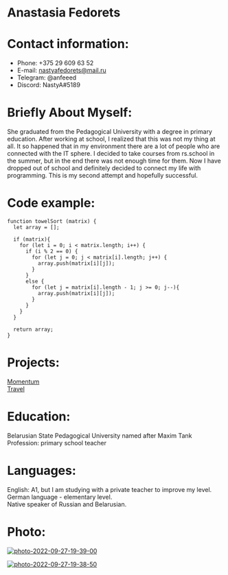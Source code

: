 # Anastasia Fedorets

# Contact information:

- Phone: +375 29 609 63 52
- E-mail: nastyafedorets@mail.ru
- Telegram: @anfeeed
- Discord: NastyA#5189

# Briefly About Myself:

She graduated from the Pedagogical University with a degree in primary education. After working at school, I realized that this was not my thing at all. It so happened that in my environment there are a lot of people who are connected with the IT sphere. I decided to take courses from rs.school in the summer, but in the end there was not enough time for them. Now I have dropped out of school and definitely decided to connect my life with programming. This is my second attempt and hopefully successful.

# Code example:

```
function towelSort (matrix) {
  let array = [];

  if (matrix){
    for (let i = 0; i < matrix.length; i++) {
      if (i % 2 == 0) {
        for (let j = 0; j < matrix[i].length; j++) {
          array.push(matrix[i][j]);
        }
      }
      else {
        for (let j = matrix[i].length - 1; j >= 0; j--){
          array.push(matrix[i][j]);
        }
      }
    }
  }

  return array;
}

```
# Projects: 
[Momentum](https://rolling-scopes-school.github.io/nnnastyaa-JSFEPRESCHOOL2022Q2/momentum/)  
[Travel](https://rolling-scopes-school.github.io/nnnastyaa-JSFEPRESCHOOL2022Q2/travel/)

# Education:

Belarusian State Pedagogical University named after Maxim Tank
Profession: primary school teacher

# Languages:
English: A1, but I am studying with a private teacher to improve my level.<br>
German language - elementary level.<br>
Native speaker of Russian and Belarusian.

# Photo:

<a href="https://imgbb.com/"><img src="https://i.ibb.co/QQ41pQc/photo-2022-09-27-19-39-00.jpg" alt="photo-2022-09-27-19-39-00"/></a>

<a href="https://imgbb.com/"><img src="https://i.ibb.co/qjK8V7Y/photo-2022-09-27-19-38-50.jpg" alt="photo-2022-09-27-19-38-50"/></a>
